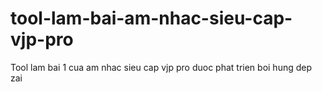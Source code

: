 # tool-lam-bai-am-nhac-sieu-cap-vjp-pro
Tool lam bai 1 cua am nhac sieu cap vjp pro duoc phat trien boi hung dep zai 
